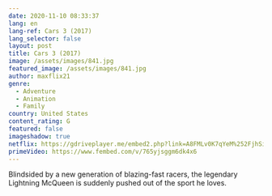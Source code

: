```yaml
---
date: 2020-11-10 08:33:37
lang: en
lang-ref: Cars 3 (2017)
lang_selector: false
layout: post
title: Cars 3 (2017)
image: /assets/images/841.jpg
featured_image: /assets/images/841.jpg
author: maxflix21
genre:
  - Adventure
  - Animation
  - Family
country: United States
content_rating: G
featured: false
imageshadow: true
netflix: https://gdriveplayer.me/embed2.php?link=A8FMLv0K7qYeM%252FjhSifqFgk09K6Yh7G%252FrZa%252FawZ52PdSthiWHCSsSKg78C0rmZYLnEozBW3kU1ZnBNffFNArV2yngHydJgU2i14ihkTdbH7gHr6Hm1T7%252BB%252BQULMIY4QuPJAxroIy43rUIiIJCnPHSWpRp4l5WlxzLX1GogA3E8v7CJCIM%252BdR1Q38T7D3VAPYY%253D
primeVideo: https://www.fembed.com/v/765yjsggm6dk4x6
---
```

Blindsided by a new generation of blazing-fast racers, the legendary Lightning McQueen is suddenly pushed out of the sport he loves.